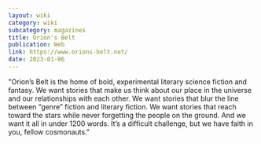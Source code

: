```yaml
---
layout: wiki
category: wiki
subcategory: magazines
title: Orion's Belt
publication: Web
link: https://www.orions-belt.net/
date: 2023-01-06
---
```


"Orion’s Belt is the home of bold, experimental literary science fiction and fantasy. We want stories that make us think about our place in the universe and our relationships with each other. We want stories that blur the line between “genre” fiction and literary fiction. We want stories that reach toward the stars while never forgetting the people on the ground. And we want it all in under 1200 words. It’s a difficult challenge, but we have faith in you, fellow cosmonauts."
